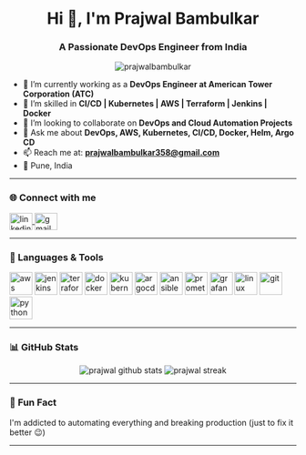 <h1 align="center">Hi 👋, I'm Prajwal Bambulkar</h1>
<h3 align="center">A Passionate DevOps Engineer from India</h3>

<p align="center">
  <img src="https://komarev.com/ghpvc/?username=prajwalbambulkar&label=Profile%20views&color=0e75b6&style=flat" alt="prajwalbambulkar" />
</p>

- 🔭 I’m currently working as a **DevOps Engineer at American Tower Corporation (ATC)**  
- 🌱 I’m skilled in **CI/CD | Kubernetes | AWS | Terraform | Jenkins | Docker**  
- 👯 I’m looking to collaborate on **DevOps and Cloud Automation Projects**  
- 💬 Ask me about **DevOps, AWS, Kubernetes, CI/CD, Docker, Helm, Argo CD**  
- 📫 Reach me at: **prajwalbambulkar358@gmail.com**  
- 📍 Pune, India

---

### 🌐 Connect with me

<p align="left">
  <a href="https://www.linkedin.com/in/prajwal-bambulkar-b018ba241/" target="blank">
    <img align="center" src="https://cdn.jsdelivr.net/npm/simple-icons@v3/icons/linkedin.svg" alt="linkedin" height="30" width="40" />
  </a>
  <a href="mailto:prajwalbambulkar358@gmail.com" target="blank">
    <img align="center" src="https://cdn.jsdelivr.net/npm/simple-icons@v3/icons/gmail.svg" alt="gmail" height="30" width="40" />
  </a>
</p>

---

### 🚀 Languages & Tools

<p align="left">
  <img src="https://cdn.jsdelivr.net/gh/devicons/devicon/icons/amazonwebservices/amazonwebservices-original.svg" alt="aws" width="40" height="40"/> 
  <img src="https://www.vectorlogo.zone/logos/jenkins/jenkins-icon.svg" alt="jenkins" width="40" height="40"/>
  <img src="https://www.vectorlogo.zone/logos/terraformio/terraformio-icon.svg" alt="terraform" width="40" height="40"/>
  <img src="https://www.vectorlogo.zone/logos/docker/docker-icon.svg" alt="docker" width="40" height="40"/>
  <img src="https://www.vectorlogo.zone/logos/kubernetes/kubernetes-icon.svg" alt="kubernetes" width="40" height="40"/>
  <img src="https://www.vectorlogo.zone/logos/argoprojio/argoprojio-icon.svg" alt="argocd" width="40" height="40"/>
  <img src="https://www.vectorlogo.zone/logos/ansible/ansible-icon.svg" alt="ansible" width="40" height="40"/>
  <img src="https://www.vectorlogo.zone/logos/prometheusio/prometheusio-icon.svg" alt="prometheus" width="40" height="40"/>
  <img src="https://www.vectorlogo.zone/logos/grafana/grafana-icon.svg" alt="grafana" width="40" height="40"/>
  <img src="https://cdn.jsdelivr.net/gh/devicons/devicon/icons/linux/linux-original.svg" alt="linux" width="40" height="40"/> 
  <img src="https://cdn.jsdelivr.net/gh/devicons/devicon/icons/git/git-original.svg" alt="git" width="40" height="40"/> 
  <img src="https://cdn.jsdelivr.net/gh/devicons/devicon/icons/python/python-original.svg" alt="python" width="40" height="40"/> 
</p>

---

### 📊 GitHub Stats

<p align="center">
  <img src="https://github-readme-stats.vercel.app/api?username=prajwalbambulkar&show_icons=true&theme=radical" alt="prajwal github stats" />
  <img src="https://github-readme-streak-stats.herokuapp.com/?user=prajwalbambulkar&theme=radical" alt="prajwal streak" />
</p>

---

### 🧠 Fun Fact  
I'm addicted to automating everything and breaking production (just to fix it better 😉)

---
